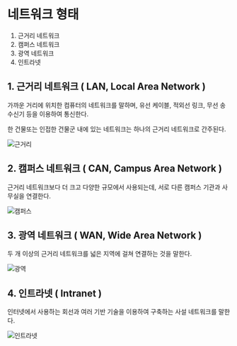# 네트워크 형태

1. 근거리 네트워크
2. 캠퍼스 네트워크
3. 광역 네트워크
4. 인트라넷


## 1. 근거리 네트워크 ( LAN, Local Area Network )

가까운 거리에 위치한 컴퓨터의 네트워크를 말하며, 유선 케이블, 적외선 링크, 무선 송수신기 등을 이용하여 통신한다.

한 건물또는 인접한 건물군 내에 있는 네트워크는 하나의 근거리 네트워크로 간주된다.

![근거리](https://t1.daumcdn.net/cfile/tistory/2158464258576AEA2B)

 

## 2. 캠퍼스 네트워크 ( CAN, Campus Area Network )

근거리 네트워크보다 더 크고 다양한 규모에서 사용되는데, 서로 다른 캠퍼스 기관과 사무실을 연결한다.

![캠퍼스](https://t1.daumcdn.net/cfile/tistory/2209494658576AAE38)

 

## 3. 광역 네트워크 ( WAN, Wide Area Network )

두 개 이상의 근거리 네트워크를 넓은 지역에 걸쳐 연결하는 것을 말한다.

![광역](https://t1.daumcdn.net/cfile/tistory/2604B13E58576B123A)

 

## 4. 인트라넷 ( Intranet )

인터넷에서 사용하는 회선과 여러 기반 기술을 이용하여 구축하는 사설 네트워크를 말한다.

![인트라넷](https://t1.daumcdn.net/cfile/tistory/2206714058576B3631)